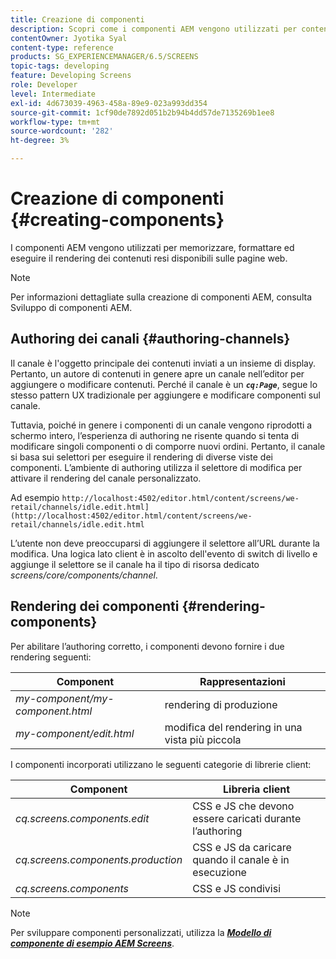 ```yaml
---
title: Creazione di componenti
description: Scopri come i componenti AEM vengono utilizzati per contenere, formattare ed eseguire il rendering dei contenuti resi disponibili sulle tue pagine web.
contentOwner: Jyotika Syal
content-type: reference
products: SG_EXPERIENCEMANAGER/6.5/SCREENS
topic-tags: developing
feature: Developing Screens
role: Developer
level: Intermediate
exl-id: 4d673039-4963-458a-89e9-023a993dd354
source-git-commit: 1cf90de7892d051b2b94b4dd57de7135269b1ee8
workflow-type: tm+mt
source-wordcount: '282'
ht-degree: 3%

---
```


# Creazione di componenti {#creating-components}

I componenti AEM vengono utilizzati per memorizzare, formattare ed eseguire il rendering dei contenuti resi disponibili sulle pagine web.

>[!NOTE]
>
>Per informazioni dettagliate sulla creazione di componenti AEM, consulta Sviluppo di componenti AEM.

## Authoring dei canali {#authoring-channels}

Il canale è l&#39;oggetto principale dei contenuti inviati a un insieme di display. Pertanto, un autore di contenuti in genere apre un canale nell’editor per aggiungere o modificare contenuti. Perché il canale è un ***`cq:Page`***, segue lo stesso pattern UX tradizionale per aggiungere e modificare componenti sul canale.

Tuttavia, poiché in genere i componenti di un canale vengono riprodotti a schermo intero, l’esperienza di authoring ne risente quando si tenta di modificare singoli componenti o di comporre nuovi ordini. Pertanto, il canale si basa sui selettori per eseguire il rendering di diverse viste dei componenti. L’ambiente di authoring utilizza il selettore di modifica per attivare il rendering del canale personalizzato.

Ad esempio `http://localhost:4502/editor.html/content/screens/we-retail/channels/idle.edit.html](http://localhost:4502/editor.html/content/screens/we-retail/channels/idle.edit.html`

L’utente non deve preoccuparsi di aggiungere il selettore all’URL durante la modifica. Una logica lato client è in ascolto dell&#39;evento di switch di livello e aggiunge il selettore se il canale ha il tipo di risorsa dedicato *screens/core/components/channel*.

## Rendering dei componenti {#rendering-components}

Per abilitare l’authoring corretto, i componenti devono fornire i due rendering seguenti:

| **Component** | **Rappresentazioni** |
|---|---|
| *my-component/my-component.html* | rendering di produzione |
| *my-component/edit.html* | modifica del rendering in una vista più piccola |

I componenti incorporati utilizzano le seguenti categorie di librerie client:

| **Component** | **Libreria client** |
|---|---|
| *cq.screens.components.edit* | CSS e JS che devono essere caricati durante l’authoring |
| *cq.screens.components.production* | CSS e JS da caricare quando il canale è in esecuzione |
| *cq.screens.components* | CSS e JS condivisi |

>[!NOTE]
>
>Per sviluppare componenti personalizzati, utilizza la ***[Modello di componente di esempio AEM Screens](https://github.com/Adobe-Marketing-Cloud/aem-screens-component-template)***.
